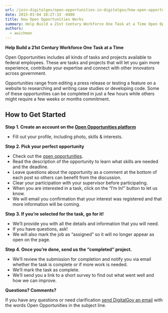 ```yaml
---
url: /join-digitalgov/open-opportunities-in-digitalgov/how-open-opportunities-works/
date: 2015-03-04 10:27:33 -0400
title: How Open Opportunities Works
summary: Help Build a 21st Century Workforce One Task at a Time Open Opportunities includes all kinds of tasks and projects available to federal employees. These are tasks and projects that will let you gain more experience, contribute your expertise and connect with other innovators across government. Opportunities range from editing a press release or testing
authors:
  - awichman
---
```


**Help Build a 21st Century Workforce One Task at a Time**

Open Opportunities includes all kinds of tasks and projects available to federal employees. These are tasks and projects that will let you gain more experience, contribute your expertise and connect with other innovators across government.

Opportunities range from editing a press release or testing a feature on a website to researching and writing case studies or developing code. Some of these opportunities can be completed in just a few hours while others might require a few weeks or months commitment.

## How to Get Started

**Step 1. Create an account on the [Open Opportunities platform](https://openopps.digitalgov.gov/)**

  * Fill out your profile, including photo, skills & interests.

**Step 2. Pick your perfect opportunity**

  * Check out the [open opportunities](https://openopps.digitalgov.gov/tasks).
  * Read the description of the opportunity to learn what skills are needed and the deadline.
  * Leave questions about the opportunity as a comment at the bottom of each post so others can benefit from the discussion.
  * Clear your participation with your supervisor before participating.
  * When you are interested in a task, click on the “I’m In!” button to let us know.
  * We will email you confirmation that your interest was registered and that more information will be coming.

**Step 3. If you’re selected for the task, go for it!**

  * We’ll provide you with all the details and information that you will need.
  * If you have questions, ask!
  * We will also mark the job as “assigned” so it will no longer appear as open on the page.

**Step 4. Once you’re done, send us the “completed” project.**

  * We’ll review the submission for completion and notify you via email whether the task is complete or if more work is needed.
  * We’ll mark the task as complete.
  * We’ll send you a link to a short survey to find out what went well and how we can improve.

**Questions? Comments?**
  
If you have any questions or need clarification [send DigitalGov an email](mailto:digitalgov@gsa.gov) with the words Open Opportunities in the subject line.